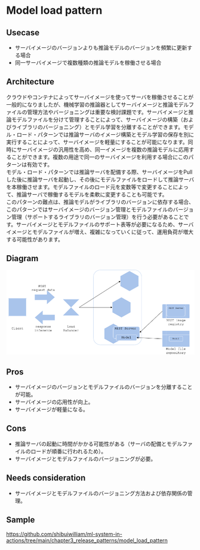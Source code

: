 # Model load pattern

## Usecase
- サーバイメージのバージョンよりも推論モデルのバージョンを頻繁に更新する場合
- 同一サーバイメージで複数種類の推論モデルを稼働させる場合

## Architecture
クラウドやコンテナによってサーバイメージを使ってサーバを稼働させることが一般的になりましたが、機械学習の推論器としてサーバイメージと推論モデルファイルの管理方法やバージョニングは重要な検討課題です。サーバイメージと推論モデルファイルを分けて管理することによって、サーバイメージの構築（およびライブラリのバージョニング）とモデル学習を分離することができます。モデル・ロード・パターンでは推論サーバのイメージ構築とモデル学習の保存を別に実行することによって、サーバイメージを軽量にすることが可能になります。同時にサーバイメージの汎用性を高め、同一イメージを複数の推論モデルに応用することができます。複数の用途で同一のサーバイメージを利用する場合にこのパターンは有効です。<br>
モデル・ロード・パターンでは推論サーバを配備する際、サーバイメージをPullした後に推論サーバを起動し、その後にモデルファイルをロードして推論サーバを本稼働させます。モデルファイルのロード元を変数等で変更することによって、推論サーバで稼働するモデルを柔軟に変更することも可能です。<br>
このパターンの難点は、推論モデルがライブラリのバージョンに依存する場合、このパターンではサーバイメージのバージョン管理とモデルファイルのバージョン管理（サポートするライブラリのバージョン管理）を行う必要があることです。サーバイメージとモデルファイルのサポート表等が必要になるため、サーバイメージとモデルファイルが増え、複雑になっていくに従って、運用負荷が増大する可能性があります。

## Diagram
![diagram](diagram.png)


## Pros
- サーバイメージのバージョンとモデルファイルのバージョンを分離することが可能。
- サーバイメージの応用性が向上。
- サーバイメージが軽量になる。

## Cons
- 推論サーバの起動に時間がかかる可能性がある（サーバの配備とモデルファイルのロードが順番に行われるため）。
- サーバイメージとモデルファイルのバージョニングが必要。

## Needs consideration
- サーバイメージとモデルファイルのバージョニング方法および依存関係の管理。

## Sample
https://github.com/shibuiwilliam/ml-system-in-actions/tree/main/chapter3_release_patterns/model_load_pattern